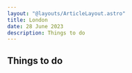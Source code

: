 ```yaml
---
layout: "@layouts/ArticleLayout.astro"
title: London
date: 28 June 2023
description: Things to do  
---
```


## Things to do 
